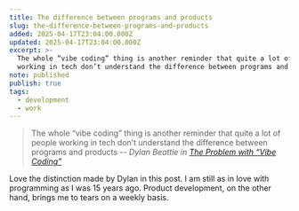 ```yaml
---
title: The difference between programs and products
slug: the-difference-between-programs-and-products
added: 2025-04-17T23:04:00.000Z
updated: 2025-04-17T23:04:00.000Z
excerpt: >-
  The whole “vibe coding” thing is another reminder that quite a lot of people
  working in tech don’t understand the difference between programs and products.
note: published
publish: true
tags:
  - development
  - work
---
```


<blockquote>The whole “vibe coding” thing is another reminder that quite a lot of people working in tech don’t understand the difference between programs and products -- <cite>Dylan Beattie in <a href="https://dylanbeattie.net/2025/04/11/the-problem-with-vibe-coding.html">The Problem with “Vibe Coding”</a></cite></blockquote>

Love the distinction made by Dylan in this post. I am still as in love with programming as I was 15 years ago. Product development, on the other hand, brings me to tears on a weekly basis.




